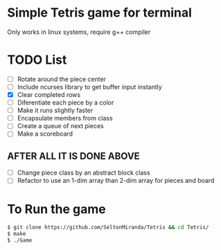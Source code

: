 # Simple Tetris game for terminal

Only works in linux systems, require g++ compiler

# TODO List
- [ ] Rotate around the piece center
- [ ] Include ncurses library to get buffer input instantly
- [x] Clear completed rows
- [ ] Diferentiate each piece by a color 
- [ ] Make it runs slightly faster
- [ ] Encapsulate members from class 
- [ ] Create a queue of next pieces
- [ ] Make a scoreboard

## AFTER ALL IT IS DONE ABOVE
- [ ] Change piece class by an abstract block class
- [ ] Refactor to use an 1-dim array than 2-dim array for pieces and board

# To Run the game
```bash
$ git clone https://github.com/SeltonMiranda/Tetris && cd Tetris/
$ make
$ ./Game
```
